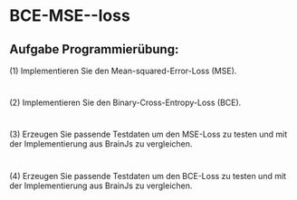 # BCE-MSE--loss

## Aufgabe Programmierübung:
(1) Implementieren Sie den Mean-squared-Error-Loss (MSE).
#
(2) Implementieren Sie den Binary-Cross-Entropy-Loss (BCE).
#
(3) Erzeugen Sie passende Testdaten um den MSE-Loss zu testen und
mit der Implementierung aus BrainJs zu vergleichen.
#
(4) Erzeugen Sie passende Testdaten um den BCE-Loss zu testen
und mit der Implementierung aus BrainJs zu vergleichen.
